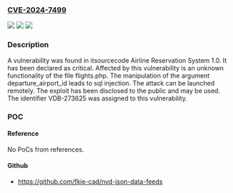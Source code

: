 ### [CVE-2024-7499](https://cve.mitre.org/cgi-bin/cvename.cgi?name=CVE-2024-7499)
![](https://img.shields.io/static/v1?label=Product&message=Airline%20Reservation%20System&color=blue)
![](https://img.shields.io/static/v1?label=Version&message=%3D%201.0%20&color=brighgreen)
![](https://img.shields.io/static/v1?label=Vulnerability&message=CWE-89%20SQL%20Injection&color=brighgreen)

### Description

A vulnerability was found in itsourcecode Airline Reservation System 1.0. It has been declared as critical. Affected by this vulnerability is an unknown functionality of the file flights.php. The manipulation of the argument departure_airport_id leads to sql injection. The attack can be launched remotely. The exploit has been disclosed to the public and may be used. The identifier VDB-273625 was assigned to this vulnerability.

### POC

#### Reference
No PoCs from references.

#### Github
- https://github.com/fkie-cad/nvd-json-data-feeds

